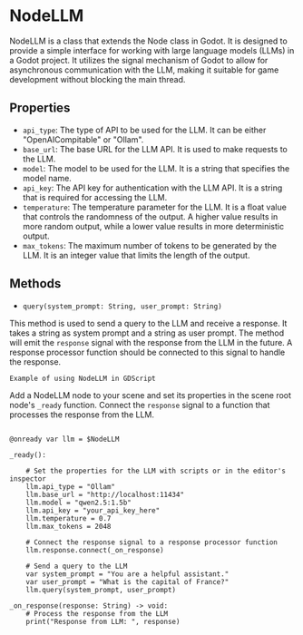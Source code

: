 # NodeLLM
NodeLLM is a class that extends the Node class in Godot. It is designed to provide a simple interface for working with large language models (LLMs) in a Godot project. It utilizes the signal mechanism of Godot to allow for asynchronous communication with the LLM, making it suitable for game development without blocking the main thread.

## Properties
- `api_type`: The type of API to be used for the LLM. It can be either "OpenAICompitable" or "Ollam".
- `base_url`: The base URL for the LLM API. It is used to make requests to the LLM.
- `model`: The model to be used for the LLM. It is a string that specifies the model name.
- `api_key`: The API key for authentication with the LLM API. It is a string that is required for accessing the LLM.
- `temperature`: The temperature parameter for the LLM. It is a float value that controls the randomness of the output. A higher value results in more random output, while a lower value results in more deterministic output.
- `max_tokens`: The maximum number of tokens to be generated by the LLM. It is an integer value that limits the length of the output.

## Methods
- `query(system_prompt: String, user_prompt: String)`

This method is used to send a query to the LLM and receive a response. It takes a string as system prompt and a string as user prompt. The method will emit the `response` signal with the response from the LLM in the future. A response processor function should be connected to this signal to handle the response.

```admonish example
Example of using NodeLLM in GDScript
```

Add a NodeLLM node to your scene and set its properties in the scene root node's `_ready` function. Connect the `response` signal to a function that processes the response from the LLM.

```gdscript

@onready var llm = $NodeLLM

_ready():
    
    # Set the properties for the LLM with scripts or in the editor's inspector
    llm.api_type = "Ollam"
    llm.base_url = "http://localhost:11434"
    llm.model = "qwen2.5:1.5b"
    llm.api_key = "your_api_key_here"
    llm.temperature = 0.7
    llm.max_tokens = 2048
    
    # Connect the response signal to a response processor function
    llm.response.connect(_on_response)
    
    # Send a query to the LLM
    var system_prompt = "You are a helpful assistant."
    var user_prompt = "What is the capital of France?"
    llm.query(system_prompt, user_prompt)

_on_response(response: String) -> void:
    # Process the response from the LLM
    print("Response from LLM: ", response)

```